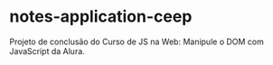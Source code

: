 # notes-application-ceep
 Projeto de conclusão do Curso de JS na Web: Manipule o DOM com JavaScript da Alura.
